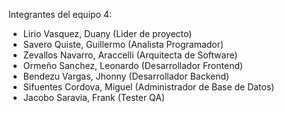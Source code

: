 Integrantes del equipo 4:

- Lirio Vasquez, Duany (Lider de proyecto)
- Savero Quiste, Guillermo (Analista Programador)
- Zevallos Navarro, Araccelli (Arquitecta de Software)
- Ormeño Sanchez, Leonardo (Desarrollador Frontend)
- Bendezu Vargas, Jhonny (Desarrollador Backend)
- Sifuentes Cordova, Miguel (Administrador de Base de Datos)
- Jacobo Saravia, Frank (Tester QA)

